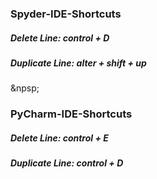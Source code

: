 ### Spyder-IDE-Shortcuts
##### Delete Line: control + D
##### Duplicate Line: alter + shift + up

&npsp;

### PyCharm-IDE-Shortcuts
##### Delete Line: control + E
##### Duplicate Line: control + D

